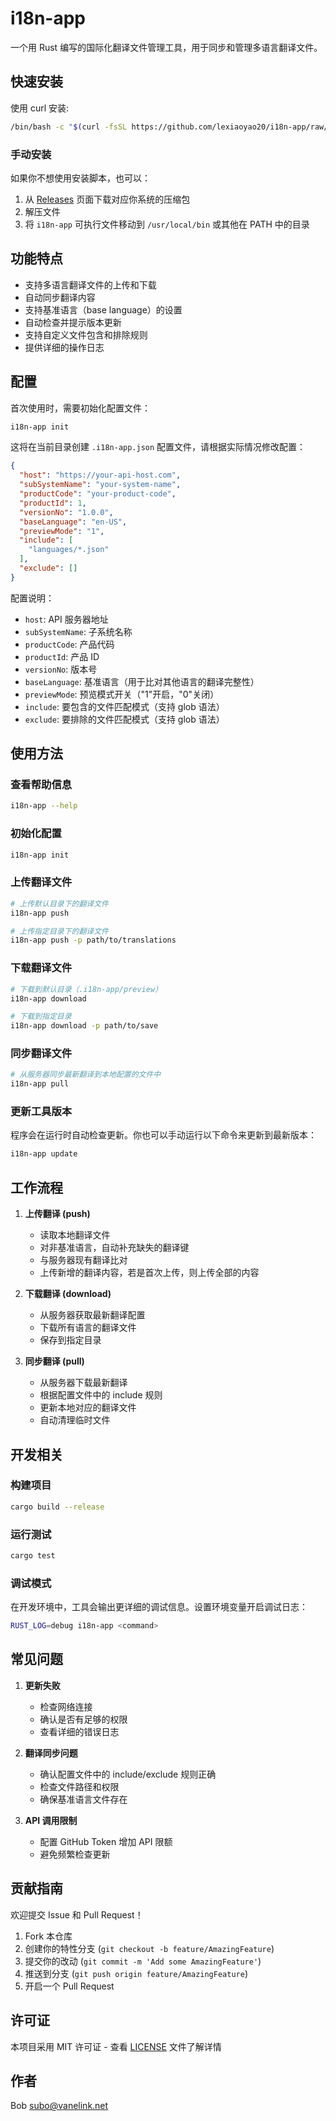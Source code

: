 # i18n-app

一个用 Rust 编写的国际化翻译文件管理工具，用于同步和管理多语言翻译文件。

## 快速安装

使用 curl 安装:

```bash
/bin/bash -c "$(curl -fsSL https://github.com/lexiaoyao20/i18n-app/raw/main/install.sh)"
```

### 手动安装

如果你不想使用安装脚本，也可以：

1. 从 [Releases](https://github.com/lexiaoyao20/i18n-app/releases) 页面下载对应你系统的压缩包
2. 解压文件
3. 将 `i18n-app` 可执行文件移动到 `/usr/local/bin` 或其他在 PATH 中的目录

## 功能特点

- 支持多语言翻译文件的上传和下载
- 自动同步翻译内容
- 支持基准语言（base language）的设置
- 自动检查并提示版本更新
- 支持自定义文件包含和排除规则
- 提供详细的操作日志

## 配置

首次使用时，需要初始化配置文件：

```bash
i18n-app init
```

这将在当前目录创建 `.i18n-app.json` 配置文件，请根据实际情况修改配置：

```json
{
  "host": "https://your-api-host.com",
  "subSystemName": "your-system-name",
  "productCode": "your-product-code",
  "productId": 1,
  "versionNo": "1.0.0",
  "baseLanguage": "en-US",
  "previewMode": "1",
  "include": [
    "languages/*.json"
  ],
  "exclude": []
}
```

配置说明：
- `host`: API 服务器地址
- `subSystemName`: 子系统名称
- `productCode`: 产品代码
- `productId`: 产品 ID
- `versionNo`: 版本号
- `baseLanguage`: 基准语言（用于比对其他语言的翻译完整性）
- `previewMode`: 预览模式开关（"1"开启，"0"关闭）
- `include`: 要包含的文件匹配模式（支持 glob 语法）
- `exclude`: 要排除的文件匹配模式（支持 glob 语法）

## 使用方法

### 查看帮助信息

```bash
i18n-app --help
```

### 初始化配置

```bash
i18n-app init
```

### 上传翻译文件

```bash
# 上传默认目录下的翻译文件
i18n-app push

# 上传指定目录下的翻译文件
i18n-app push -p path/to/translations
```

### 下载翻译文件

```bash
# 下载到默认目录（.i18n-app/preview）
i18n-app download

# 下载到指定目录
i18n-app download -p path/to/save
```

### 同步翻译文件

```bash
# 从服务器同步最新翻译到本地配置的文件中
i18n-app pull
```

### 更新工具版本

程序会在运行时自动检查更新。你也可以手动运行以下命令来更新到最新版本：

```bash
i18n-app update
```

## 工作流程

1. **上传翻译 (push)**
   - 读取本地翻译文件
   - 对非基准语言，自动补充缺失的翻译键
   - 与服务器现有翻译比对
   - 上传新增的翻译内容，若是首次上传，则上传全部的内容

2. **下载翻译 (download)**
   - 从服务器获取最新翻译配置
   - 下载所有语言的翻译文件
   - 保存到指定目录

3. **同步翻译 (pull)**
   - 从服务器下载最新翻译
   - 根据配置文件中的 include 规则
   - 更新本地对应的翻译文件
   - 自动清理临时文件

## 开发相关

### 构建项目

```bash
cargo build --release
```

### 运行测试

```bash
cargo test
```

### 调试模式

在开发环境中，工具会输出更详细的调试信息。设置环境变量开启调试日志：

```bash
RUST_LOG=debug i18n-app <command>
```

## 常见问题

1. **更新失败**
   - 检查网络连接
   - 确认是否有足够的权限
   - 查看详细的错误日志

2. **翻译同步问题**
   - 确认配置文件中的 include/exclude 规则正确
   - 检查文件路径和权限
   - 确保基准语言文件存在

3. **API 调用限制**
   - 配置 GitHub Token 增加 API 限额
   - 避免频繁检查更新

## 贡献指南

欢迎提交 Issue 和 Pull Request！

1. Fork 本仓库
2. 创建你的特性分支 (`git checkout -b feature/AmazingFeature`)
3. 提交你的改动 (`git commit -m 'Add some AmazingFeature'`)
4. 推送到分支 (`git push origin feature/AmazingFeature`)
5. 开启一个 Pull Request

## 许可证

本项目采用 MIT 许可证 - 查看 [LICENSE](LICENSE) 文件了解详情

## 作者

Bob <subo@vanelink.net>
